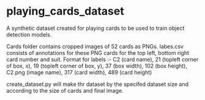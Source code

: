 # playing_cards_dataset
 A synthetic dataset created for playing cards to be used to train object detection models.
 
 Cards folder contains cropped images of 52 cards as PNGs.
 labes.csv consists of annotations for these PNG cards for the top left, bottom right card number and suit.
 Format for labels :- C2 (card name), 21 (topleft corner of box, x), 19 (topleft corner of box, y), 37 (box width), 102 (box height), C2.png  (image name), 317 (card width), 489 (card height)
 
 create_dataset.py will make thr dataset by the specifed dataset size and according to the size of cards and final image. 
